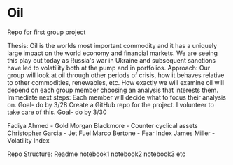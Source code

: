 # Oil
Repo for first group project

Thesis: Oil is the worlds most important commodity and it has a uniquely large impact on the world economy and financial markets.  We are seeing this play out today as Russia's war in Ukraine and subsequent sanctions have led to volatility both at the pump and in portfolios.
Approach: Our group will look at oil through other periods of crisis, how it behaves relative to other commodities, renewables, etc.  How exactly we will examine oil will depend on each group member choosing an analysis that interests them.
Immediate next steps:
Each member will decide what to focus their analysis on.  Goal- do by 3/28
Create a GitHub repo for the project. I volunteer to take care of this. Goal- do by 3/30

Fadiya Ahmed - Gold
Morgan Blackmore - Counter cyclical assets
Christopher Garcia - Jet Fuel
Marco Bertone - Fear Index
James Miller - Volatility Index

Repo Structure:
Readme
notebook1
notebook2
notebook3
etc



